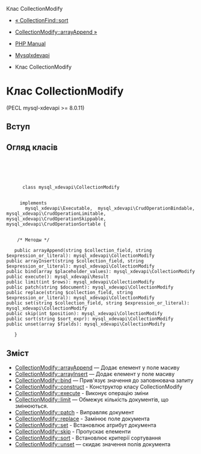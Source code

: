 Клас CollectionModify

-   [« CollectionFind::sort](mysql-xdevapi-collectionfind.sort.html)
    
-   [CollectionModify::arrayAppend »](mysql-xdevapi-collectionmodify.arrayappend.html)
    
-   [PHP Manual](index.md)
    
-   [Mysqlxdevapi](book.mysql-xdevapi.html)
    
-   Клас CollectionModify
    

# Клас CollectionModify

(PECL mysql-xdevapi >= 8.0.11)

## Вступ

## Огляд класів

```classsynopsis



    
     
      class mysql_xdevapi\CollectionModify
     

     implements 
       mysql_xdevapi\Executable,  mysql_xdevapi\CrudOperationBindable,  mysql_xdevapi\CrudOperationLimitable,  mysql_xdevapi\CrudOperationSkippable,  mysql_xdevapi\CrudOperationSortable {


    /* Методы */
    
   public arrayAppend(string $collection_field, string $expression_or_literal): mysql_xdevapi\CollectionModify
public arrayInsert(string $collection_field, string $expression_or_literal): mysql_xdevapi\CollectionModify
public bind(array $placeholder_values): mysql_xdevapi\CollectionModify
public execute(): mysql_xdevapi\Result
public limit(int $rows): mysql_xdevapi\CollectionModify
public patch(string $document): mysql_xdevapi\CollectionModify
public replace(string $collection_field, string $expression_or_literal): mysql_xdevapi\CollectionModify
public set(string $collection_field, string $expression_or_literal): mysql_xdevapi\CollectionModify
public skip(int $position): mysql_xdevapi\CollectionModify
public sort(string $sort_expr): mysql_xdevapi\CollectionModify
public unset(array $fields): mysql_xdevapi\CollectionModify

   }
```

## Зміст

-   [CollectionModify::arrayAppend](mysql-xdevapi-collectionmodify.arrayappend.html) — Додає елемент у поле масиву
-   [CollectionModify::arrayInsert](mysql-xdevapi-collectionmodify.arrayinsert.html) — Додає елемент у поле масиву
-   [CollectionModify::bind](mysql-xdevapi-collectionmodify.bind.html) — Прив'язує значення до заповнювача запиту
-   [CollectionModify::construct](mysql-xdevapi-collectionmodify.construct.html) - Конструктор класу CollectionModify
-   [CollectionModify::execute](mysql-xdevapi-collectionmodify.execute.html) - Виконує операцію зміни
-   [CollectionModify::limit](mysql-xdevapi-collectionmodify.limit.html) — Обмежує кількість документів, що змінюються.
-   [CollectionModify::patch](mysql-xdevapi-collectionmodify.patch.html) - Виправляє документ
-   [CollectionModify::replace](mysql-xdevapi-collectionmodify.replace.html) - Замінює поле документа
-   [CollectionModify::set](mysql-xdevapi-collectionmodify.set.html) - Встановлює атрибут документа
-   [CollectionModify::skip](mysql-xdevapi-collectionmodify.skip.html) - Пропускає елементи
-   [CollectionModify::sort](mysql-xdevapi-collectionmodify.sort.html) - Встановлює критерії сортування
-   [CollectionModify::unset](mysql-xdevapi-collectionmodify.unset.html) — скидає значення полів документа